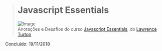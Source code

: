 ># **Javascript Essentials**
> ![Image](https://udemy-images.udemy.com/course/750x422/707962_71f5_4.jpg)  
> Anotações e Desafios do curso [Javascript Essentials](https://www.udemy.com/javascript-essentials/learn/v4/), do [Lawrence Turton](https://www.udemy.com/user/lawrenceturton/)

Concluído: 19/11/2018
